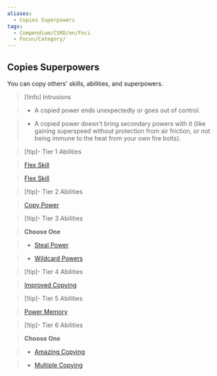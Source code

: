 ```yaml
---
aliases:
  - Copies Superpowers
tags:
  - Compendium/CSRD/en/Foci
  - Focus/Category/
---
```

    
      
## Copies Superpowers      
You can copy others' skills, abilities, and superpowers.      
    
>[!info] Intrusions      
>- A copied power ends unexpectedly or goes out of control.      
>- A copied power doesn't bring secondary powers with it (like gaining superspeed without protection from air friction, or not being immune to the heat from your own fire bolts).      
    
    
>[!tip]- Tier 1 Abilities      
> [Flex Skill](Flex-Skill.md)      
> [Flex Skill](Flex-Skill.md)      
    
    
>[!tip]- Tier 2 Abilities      
> [Copy Power](Copy-Power.md#)      
    
    
>[!tip]- Tier 3 Abilities      
> **Choose One**      
>- [Steal Power](Steal-Power.md)      
>- [Wildcard Powers](Wildcard-Powers.md)      
    
    
>[!tip]- Tier 4 Abilities      
> [Improved Copying](Improved-Copying.md)      
    
    
>[!tip]- Tier 5 Abilities      
> [Power Memory](Power-Memory.md)      
    
    
>[!tip]- Tier 6 Abilities      
> **Choose One**      
>- [Amazing Copying](Amazing-Copying.md#)      
>- [Multiple Copying](Multiple-Copying.md)
